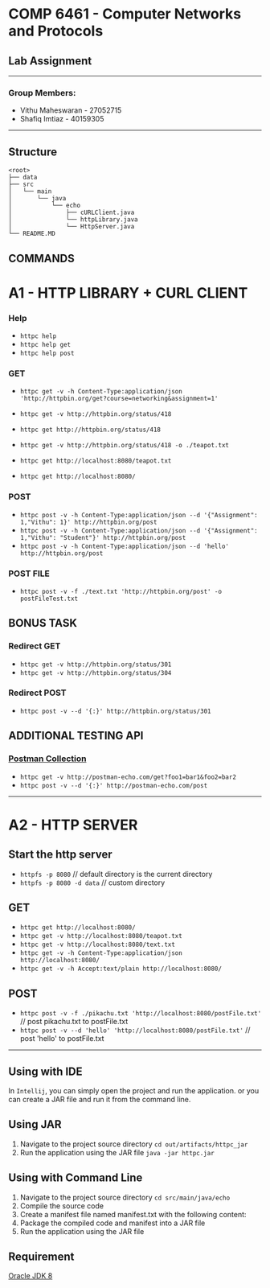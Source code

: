 # COMP 6461 - Computer Networks and Protocols

## Lab Assignment

---

### Group Members:

- Vithu Maheswaran - 27052715
- Shafiq Imtiaz - 40159305

---

## Structure

```
<root>
├── data
├── src
│   └── main
│       └── java
│           └── echo
│               ├── cURLClient.java
│               └── httpLibrary.java
│               └── HttpServer.java
└── README.MD
```

## COMMANDS

# A1 - HTTP LIBRARY + CURL CLIENT

### Help

- `httpc help`
- `httpc help get`
- `httpc help post`

### GET

- `httpc get -v -h Content-Type:application/json 'http://httpbin.org/get?course=networking&assignment=1'`
- `httpc get -v http://httpbin.org/status/418`
- `httpc get http://httpbin.org/status/418`
- `httpc get -v http://httpbin.org/status/418 -o ./teapot.txt`

- `httpc get http://localhost:8080/teapot.txt`
- `httpc get http://localhost:8080/`

### POST

- `httpc post -v -h Content-Type:application/json --d '{"Assignment": 1,"Vithu": 1}' http://httpbin.org/post`
- `httpc post -v -h Content-Type:application/json --d '{"Assignment": 1,"Vithu": "Student"}' http://httpbin.org/post`
- `httpc post -v -h Content-Type:application/json --d 'hello' http://httpbin.org/post`

### POST FILE

- `httpc post -v -f ./text.txt 'http://httpbin.org/post' -o postFileTest.txt`

## BONUS TASK

### Redirect GET

- `httpc get -v http://httpbin.org/status/301`
- `httpc get -v http://httpbin.org/status/304`

### Redirect POST

- `httpc post -v --d '{:}' http://httpbin.org/status/301`

## ADDITIONAL TESTING API

### [Postman Collection](https://www.postman.com/postman/workspace/published-postman-templates/folder/631643-9a4c3bce-30f7-a496-c9ec-78afecbf1545?ctx=documentation)

- `httpc get -v http://postman-echo.com/get?foo1=bar1&foo2=bar2`
- `httpc post -v --d '{:}' http://postman-echo.com/post`

---

# A2 - HTTP SERVER

## Start the http server

- `httpfs -p 8080` // default directory is the current directory
- `httpfs -p 8080 -d data` // custom directory

## GET

- `httpc get http://localhost:8080/`
- `httpc get -v http://localhost:8080/teapot.txt`
- `httpc get -v http://localhost:8080/text.txt`
- `httpc get -v -h Content-Type:application/json http://localhost:8080/`
- `httpc get -v -h Accept:text/plain http://localhost:8080/`

## POST

- `httpc post -v -f ./pikachu.txt 'http://localhost:8080/postFile.txt'` // post pikachu.txt to
  postFile.txt
- `httpc post -v --d 'hello' 'http://localhost:8080/postFile.txt'` // post 'hello' to postFile.txt

---

## Using with IDE

In `Intellij`, you can simply open the project and run the application.
or you can create a JAR file and run it from the command line.

## Using JAR

1. Navigate to the project source directory `cd out/artifacts/httpc_jar`
2. Run the application using the JAR file `java -jar httpc.jar`

## Using with Command Line

1. Navigate to the project source directory `cd src/main/java/echo`
2. Compile the source code
3. Create a manifest file named manifest.txt with the following content:
4. Package the compiled code and manifest into a JAR file
5. Run the application using the JAR file

## Requirement

[Oracle JDK 8](http://www.oracle.com/technetwork/java/javase/downloads/jdk8-downloads-2133151.html)